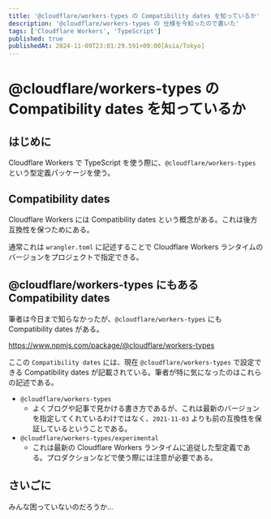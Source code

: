 ```yaml
---
title: '@cloudflare/workers-types の Compatibility dates を知っているか'
description: '@cloudflare/workers-types の 仕様を今知ったので書いた'
tags: ['Cloudflare Workers', 'TypeScript']
published: true
publishedAt: 2024-11-09T23:01:29.591+09:00[Asia/Tokyo]
---
```


# @cloudflare/workers-types の Compatibility dates を知っているか

## はじめに

Cloudflare Workers で TypeScript を使う際に、`@cloudflare/workers-types` という型定義パッケージを使う。

## Compatibility dates

Cloudflare Workers には Compatibility dates という概念がある。これは後方互換性を保つためにある。

通常これは `wrangler.toml` に記述することで Cloudflare Workers ランタイムのバージョンをプロジェクトで指定できる。

## @cloudflare/workers-types にもある Compatibility dates

筆者は今日まで知らなかったが、`@cloudflare/workers-types` にも Compatibility dates がある。

https://www.npmjs.com/package/@cloudflare/workers-types

ここの `Compatibility dates` には、現在 `@cloudflare/workers-types` で設定できる Compatibility dates が記載されている。筆者が特に気になったのはこれらの記述である。

- `@cloudflare/workers-types`
  - よくブログや記事で見かける書き方であるが、これは最新のバージョンを指定してくれているわけではなく、`2021-11-03` よりも前の互換性を保証しているということである。
- `@cloudflare/workers-types/experimental`
  - これは最新の Cloudflare Workers ランタイムに追従した型定義である。プロダクションなどで使う際には注意が必要である。

## さいごに

みんな困っていないのだろうか...
